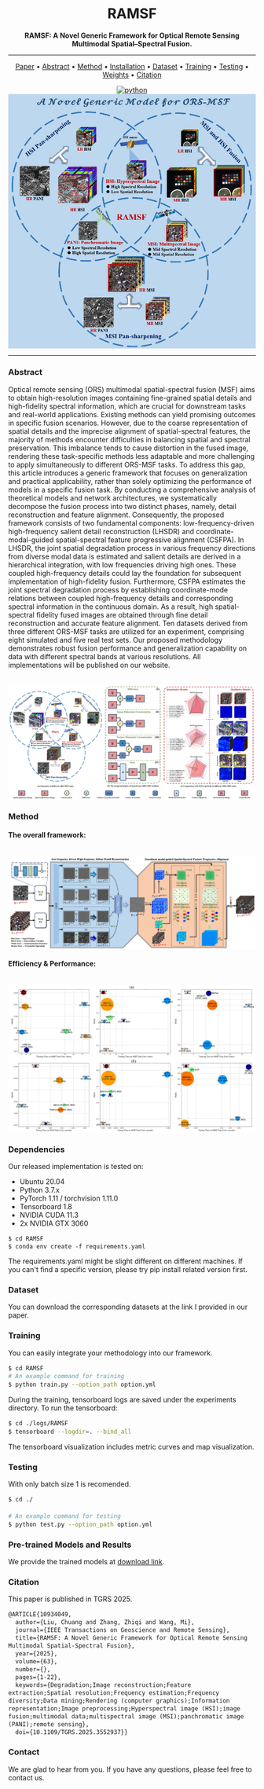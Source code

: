 <div align="center">


# RAMSF
**RAMSF: A Novel Generic Framework for  Optical Remote Sensing Multimodal  Spatial–Spectral Fusion.**

______________________________________________________________________

<p align="center">
<a href="https://ieeexplore.ieee.org/document/10934049/">Paper</a> •
<a href="#Abstract">Abstract</a> •
<a href="#Method">Method</a> •
<a href="#Dependencies">Installation</a> •
<a href="#Dataset">Dataset</a> •
<a href="#Training">Training</a> •
<a href="#Testing">Testing</a> •
<a href="#Pre-trained-models-and-results">Weights</a> •
<a href="#Citation">Citation</a><br>
</p>

[![python](https://img.shields.io/badge/python-%20%203.7-blue.svg)]()
<br>
<img src="charts/poster.png" align=center />

</div>

______________________________________________________________________

### Abstract

Optical remote sensing (ORS) multimodal spatial-spectral fusion (MSF) aims to obtain high-resolution images containing fine-grained spatial details and high-fidelity spectral information, which are crucial for downstream tasks and real-world applications. Existing methods can yield promising outcomes in specific fusion scenarios. However, due to the coarse representation of spatial details and the imprecise alignment of spatial-spectral features, the majority of methods encounter difficulties in balancing spatial and spectral preservation. This imbalance tends to cause distortion in the fused image, rendering these task-specific methods less adaptable and more challenging to apply simultaneously to different ORS-MSF tasks. To address this gap, this article introduces a generic framework that focuses on generalization and practical applicability, rather than solely optimizing the performance of models in a specific fusion task. By conducting a comprehensive analysis of theoretical models and network architectures, we systematically decompose the fusion process into two distinct phases, namely, detail reconstruction and feature alignment. Consequently, the proposed framework consists of two fundamental components: low-frequency-driven high-frequency salient detail reconstruction (LHSDR) and coordinate-modal-guided spatial-spectral feature progressive alignment (CSFPA). In LHSDR, the joint spatial degradation process in various frequency directions from diverse modal data is estimated and salient details are derived in a hierarchical integration, with low frequencies driving high ones. These coupled high-frequency details could lay the foundation for subsequent implementation of high-fidelity fusion. Furthermore, CSFPA estimates the joint spectral degradation process by establishing coordinate-mode relations between coupled high-frequency details and corresponding spectral information in the continuous domain. As a result, high spatial-spectral fidelity fused images are obtained through fine detail reconstruction and accurate feature alignment. Ten datasets derived from three different ORS-MSF tasks are utilized for an experiment, comprising eight simulated and five real test sets. Our proposed methodology demonstrates robust fusion performance and generalization capability on data with different spectral bands at various resolutions. All implementations will be published on our website.

<br>
<img src="charts/schematic.png" align=center />

### Method
#### The overall framework:
<br>
<img src="charts/framework.png" align=center />

#### Efficiency & Performance:
<br>
<img src="charts/EP.png" align=center />


### Dependencies
Our released implementation is tested on:

- Ubuntu 20.04
- Python 3.7.x 
- PyTorch 1.11 / torchvision 1.11.0
- Tensorboard 1.8
- NVIDIA CUDA 11.3
- 2x NVIDIA GTX 3060

```shell
$ cd RAMSF
$ conda env create -f requirements.yaml
```

The requirements.yaml might be slight different on different machines. If you can't find a specific version, please try pip install related version first. 


### Dataset
You can download the corresponding datasets at the link I provided in our paper.


### Training
You can easily integrate your methodology into our framework.
```bash
$ cd RAMSF
# An example command for training
$ python train.py --option_path option.yml
```

During the training, tensorboard logs are saved under the experiments directory. To run the tensorboard:

```bash
$ cd ./logs/RAMSF
$ tensorboard --logdir=. --bind_all
```
The tensorboard visualization includes metric curves and map visualization.


### Testing
With only batch size 1 is recomended. 
```bash
$ cd ./

# An example command for testing
$ python test.py --option_path option.yml
```


### Pre-trained Models and Results

We provide the trained models at [download link](https://drive.google.com/drive/folders/1a1MHpIyma891RgKhqhaz6poo8d_XBHF3).


### Citation
This paper is published in TGRS 2025.

```
@ARTICLE{10934049,
  author={Liu, Chuang and Zhang, Zhiqi and Wang, Mi},
  journal={IEEE Transactions on Geoscience and Remote Sensing}, 
  title={RAMSF: A Novel Generic Framework for Optical Remote Sensing Multimodal Spatial-Spectral Fusion}, 
  year={2025},
  volume={63},
  number={},
  pages={1-22},
  keywords={Degradation;Image reconstruction;Feature extraction;Spatial resolution;Frequency estimation;Frequency diversity;Data mining;Rendering (computer graphics);Information representation;Image preprocessing;Hyperspectral image (HSI);image fusion;multimodal data;multispectral image (MSI);panchromatic image (PANI);remote sensing},
  doi={10.1109/TGRS.2025.3552937}}
```

### Contact
We are glad to hear from you. If you have any questions, please feel free to contact us.
